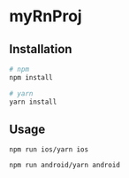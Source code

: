 # myRnProj

## Installation

```bash
# npm 
npm install 

# yarn
yarn install

```

## Usage

```ios
npm run ios/yarn ios
```

```andriod
npm run android/yarn android
```

